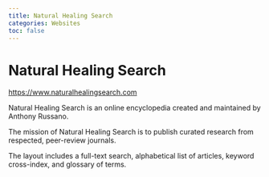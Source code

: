 ```yaml
---
title: Natural Healing Search
categories: Websites
toc: false
---
```

# Natural Healing Search

https://www.naturalhealingsearch.com

Natural Healing Search is an online encyclopedia created and maintained by Anthony Russano.

The mission of Natural Healing Search is to publish curated research from respected, peer-review journals.

The layout includes a full-text search, alphabetical list of articles, keyword cross-index, and glossary of terms.

<!-- <img src="https://res.cloudinary.com/alchemist-cookbook/image/upload/w_200,f_auto/anthony-russano/me.jpg" style="border-radius: 5px; float:left; margin: 5px;"> -->
